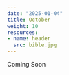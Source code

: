 ```yaml
---
date: "2025-01-04"
title: October
weight: 10
resources:
- name: header
  src: bible.jpg
---
```


Coming Soon
